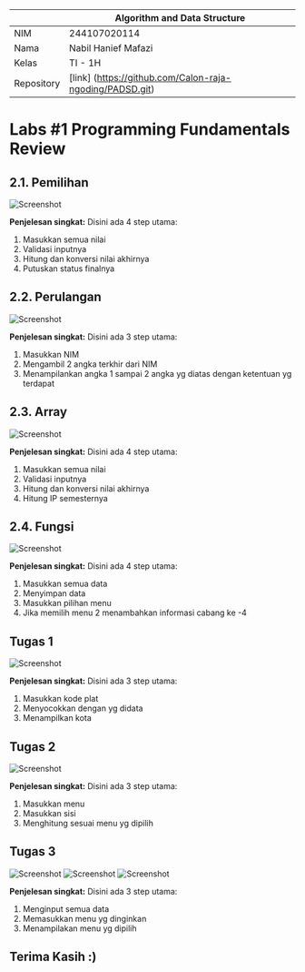 |  | Algorithm and Data Structure |
|--|--|
| NIM |  244107020114|
| Nama |  Nabil Hanief Mafazi |
| Kelas | TI - 1H |
| Repository | [link] (https://github.com/Calon-raja-ngoding/PADSD.git) |

# Labs #1 Programming Fundamentals Review

## 2.1. Pemilihan


![Screenshot](img/Screenshot_2025-02-14_153313.png)

**Penjelesan singkat:** 
Disini ada 4 step utama: 
1. Masukkan semua nilai
2. Validasi inputnya
3. Hitung dan konversi nilai akhirnya
4. Putuskan status finalnya


## 2.2. Perulangan


![Screenshot](img/Screenshot%202025-02-14%20154049.png)

**Penjelesan singkat:** 
Disini ada 3 step utama: 
1. Masukkan NIM
2. Mengambil 2 angka terkhir dari NIM
3. Menampilankan angka 1 sampai 2 angka yg diatas dengan ketentuan yg terdapat

## 2.3. Array


![Screenshot](jobsheet1/img/Screenshot%202025-02-14%20154609.png)

**Penjelesan singkat:** 
Disini ada 4 step utama: 
1. Masukkan semua nilai
2. Validasi inputnya
3. Hitung dan konversi nilai akhirnya
4. Hitung IP semesternya


## 2.4. Fungsi


![Screenshot](jobsheet1/img/Screenshot%202025-02-14%20155014.png)

**Penjelesan singkat:** 
Disini ada 4 step utama: 
1. Masukkan semua data
2. Menyimpan data
3. Masukkan pilihan menu
4. Jika memilih menu 2 menambahkan informasi cabang ke -4

## Tugas 1


![Screenshot](jobsheet1/img/Screenshot%202025-02-14%20155358.png)

**Penjelesan singkat:** 
Disini ada 3 step utama: 
1. Masukkan kode plat
2. Menyocokkan dengan yg didata
3. Menampilkan kota

## Tugas 2


![Screenshot](jobsheet1/img/Screenshot%202025-02-14%20155713.png)

**Penjelesan singkat:** 
Disini ada 3 step utama: 
1. Masukkan menu
2. Masukkan sisi
3. Menghitung sesuai menu yg dipilih

## Tugas 3


![Screenshot](jobsheet1/img/Screenshot%202025-02-14%20201819.png)
![Screenshot](jobsheet1/img/Screenshot%202025-02-14%20201839.png)
![Screenshot](jobsheet1/img/Screenshot%202025-02-14%20201851.png)

**Penjelesan singkat:** 
Disini ada 3 step utama: 
1. Menginput semua data
2. Memasukkan menu yg dinginkan
3. Menampilakan menu yg dipilih

## Terima Kasih :)
